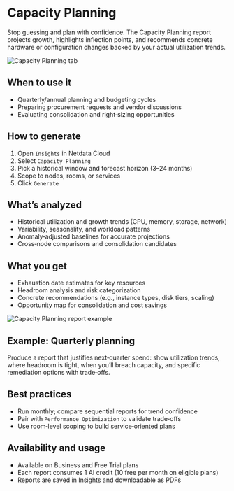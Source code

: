 # Capacity Planning

Stop guessing and plan with confidence. The Capacity Planning report projects growth, highlights inflection points, and recommends concrete hardware or configuration changes backed by your actual utilization trends.

![Capacity Planning tab](https://raw.githubusercontent.com/netdata/docs-images/refs/heads/master/netdata-cloud/netdata-ai/capacity-planning.png)

## When to use it

- Quarterly/annual planning and budgeting cycles
- Preparing procurement requests and vendor discussions
- Evaluating consolidation and right‑sizing opportunities

## How to generate

1. Open `Insights` in Netdata Cloud
2. Select `Capacity Planning`
3. Pick a historical window and forecast horizon (3–24 months)
4. Scope to nodes, rooms, or services
5. Click `Generate`

## What’s analyzed

- Historical utilization and growth trends (CPU, memory, storage, network)
- Variability, seasonality, and workload patterns
- Anomaly‑adjusted baselines for accurate projections
- Cross‑node comparisons and consolidation candidates

## What you get

- Exhaustion date estimates for key resources
- Headroom analysis and risk categorization
- Concrete recommendations (e.g., instance types, disk tiers, scaling)
- Opportunity map for consolidation and cost savings

![Capacity Planning report example](https://raw.githubusercontent.com/netdata/docs-images/refs/heads/master/netdata-cloud/netdata-ai/capacity-planning-report.png)

## Example: Quarterly planning

Produce a report that justifies next‑quarter spend: show utilization trends, where headroom is tight, when you’ll breach capacity, and specific remediation options with trade‑offs.

## Best practices

- Run monthly; compare sequential reports for trend confidence
- Pair with `Performance Optimization` to validate trade‑offs
- Use room‑level scoping to build service‑oriented plans

## Availability and usage

- Available on Business and Free Trial plans
- Each report consumes 1 AI credit (10 free per month on eligible plans)
- Reports are saved in Insights and downloadable as PDFs

